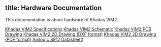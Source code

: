 title: Hardware Documentation
---

This documentation is about hardware of Khadas VIM2.

[Khadas VIM2 Specifications](https://www.mediafire.com/file/5jyw8hrq31fuo2r/VIM2_Specs.pdf)
[Khadas VIM2 Schematic](http://www.mediafire.com/file/yekw28qg918jncx/VIM2_V12_Sch.pdf)
[Khadas VIM2 PCB Drawing](https://www.mediafire.com/file/klvdv6o1qk8ud61/VIM2_V12_Silk.pdf)
[Khadas VIM2 2D Drawing (DXF format)](http://www.mediafire.com/file/5cchupqtdu9aaiz/VIM2_V12_DXF.7z)
[Khadas VIM2 2D Drawing (PDF format)](https://www.mediafire.com/file/etzocr2a2d4g8v1/VIM2_V12_DXF.pdf)
[Amlogic S912 Datasheet](http://www.mediafire.com/file/aib1ibnoxsc4j1x/S912_Datasheet_V0.220170314publicversion-Wesion.pdf))
